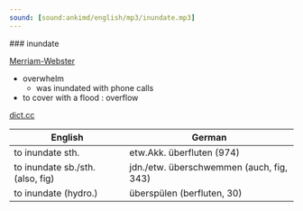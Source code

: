 ```yaml
---
sound: [sound:ankimd/english/mp3/inundate.mp3]
---
```


\### inundate

[Merriam-Webster](https://www.merriam-webster.com/dictionary/inundate)

- overwhelm
    - was inundated with phone calls
- to cover with a flood : overflow

[dict.cc](https://www.dict.cc/inundate)

| English        | German       |
| -------------- | ------------ |
| to inundate sth. | etw.Akk. überfluten (974) |
| to inundate sb./sth. (also, fig) | jdn./etw. überschwemmen (auch, fig, 343) |
| to inundate (hydro.) | überspülen (berfluten, 30) |
